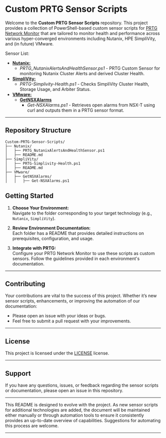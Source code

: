 # Custom PRTG Sensor Scripts

Welcome to the **Custom PRTG Sensor Scripts** repository. This project provides a collection of PowerShell-based custom sensor scripts for [PRTG Network Monitor](https://www.paessler.com/prtg) that are tailored to monitor health and performance across various hyper-converged environments including Nutanix, HPE SimpliVity, and (in future) VMware.

<!-- SENSOR LIST START -->
Sensor List:
- **[Nutanix:](./Nutanix)**
  - *PRTG_NutanixAlertsAndHealthSensor.ps1* - PRTG Custom Sensor for monitoring Nutanix Cluster Alerts and derived Cluster Health.
- **[SimpliVity:](./SimpliVity)**
  - *PRTG-Simplivity-Health.ps1* - Checks SimpliVity Cluster Health, Storage Usage, and Arbiter Status.
- **[VMware:](./VMware)**
  - **[GetNSXAlarms](./VMware/GetNSXAlarms)**
    - *Get-NSXAlarms.ps1* - Retrieves open alarms from NSX-T using curl and outputs them in a PRTG sensor format.

<!-- SENSOR LIST END -->
---
## Repository Structure
<!-- REPO STRUCTURE START -->
```
Custom-PRTG-Sensor-Scripts/
├── Nutanix/
│   ├── PRTG_NutanixAlertsAndHealthSensor.ps1
│   ├── README.md
├── SimpliVity/
│   ├── PRTG-Simplivity-Health.ps1
│   ├── README.md
├── VMware/
│   ├── GetNSXAlarms/
│   │   ├── Get-NSXAlarms.ps1
```

<!-- REPO STRUCTURE END -->

## Getting Started

1. **Choose Your Environment:**  
   Navigate to the folder corresponding to your target technology (e.g., `Nutanix`, `SimpliVity`).

2. **Review Environment Documentation:**  
   Each folder has a README that provides detailed instructions on prerequisites, configuration, and usage.

3. **Integrate with PRTG:**  
   Configure your PRTG Network Monitor to use these scripts as custom sensors. Follow the guidelines provided in each environment's documentation.
---
## Contributing
Your contributions are vital to the success of this project. Whether it’s new sensor scripts, enhancements, or improving the automation of our documentation:
- Please open an issue with your ideas or bugs.
- Feel free to submit a pull request with your improvements.

---
## License
This project is licensed under the [LICENSE](./LICENSE) license.

---

## Support
If you have any questions, issues, or feedback regarding the sensor scripts or documentation, please open an issue in this repository.

---

This README is designed to evolve with the project. As new sensor scripts for additional technologies are added, the document will be maintained either manually or through automation tools to ensure it consistently provides an up-to-date overview of capabilities. Suggestions for automating this process are welcome.

---
